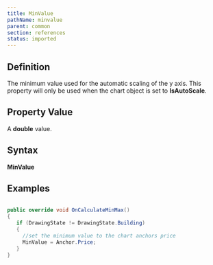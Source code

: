 ```yaml
---
title: MinValue
pathName: minvalue
parent: common
section: references
status: imported
---
```


## Definition

The minimum value used for the automatic scaling of the y axis. This property will only be used when the chart object is set to **IsAutoScale**.

## Property Value

A **double** value.

## Syntax

**MinValue**

## Examples

```csharp

public override void OnCalculateMinMax()
{
   if (DrawingState != DrawingState.Building)
   {
     //set the minimum value to the chart anchors price
     MinValue = Anchor.Price;
   }
}
```
